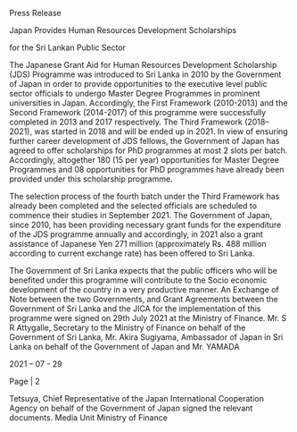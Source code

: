Press Release

Japan Provides Human Resources Development Scholarships

for the Sri Lankan Public Sector

The Japanese Grant Aid for Human Resources Development Scholarship (JDS) Programme was introduced to Sri Lanka in 2010 by the Government of Japan in order to provide opportunities to the executive level public sector officials to undergo Master Degree Programmes in prominent universities in Japan. Accordingly, the First Framework (2010-2013) and the Second Framework (2014-2017) of this programme were successfully completed in 2013 and 2017 respectively. The Third Framework (2018–2021), was started in 2018 and will be ended up in 2021. In view of ensuring further career development of JDS fellows, the Government of Japan has agreed to offer scholarships for PhD programmes at most 2 slots per batch. Accordingly, altogether 180 (15 per year) opportunities for Master Degree Programmes and 08 opportunities for PhD programmes have already been provided under this scholarship programme.

The selection process of the fourth batch under the Third Framework has already been completed and the selected officials are scheduled to commence their studies in September 2021. The Government of Japan, since 2010, has been providing necessary grant funds for the expenditure of the JDS programme annually and accordingly, in 2021 also a grant assistance of Japanese Yen 271 million (approximately Rs. 488 million according to current exchange rate) has been offered to Sri Lanka.

The Government of Sri Lanka expects that the public officers who will be benefited under this programme will contribute to the Socio economic development of the country in a very productive manner. An Exchange of Note between the two Governments, and Grant Agreements between the Government of Sri Lanka and the JICA for the implementation of this programme were signed on 29th July 2021 at the Ministry of Finance. Mr. S R Attygalle, Secretary to the Ministry of Finance on behalf of the Government of Sri Lanka, Mr. Akira Sugiyama, Ambassador of Japan in Sri Lanka on behalf of the Government of Japan and Mr. YAMADA

2021 – 07 - 29

Page | 2

Tetsuya, Chief Representative of the Japan International Cooperation Agency on behalf of the Government of Japan signed the relevant documents. Media Unit Ministry of Finance